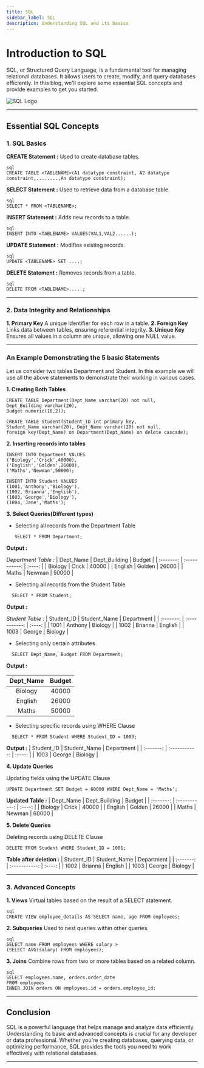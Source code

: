 ```yaml
---
title: SQL
sidebar_label: SQL
description: Understanding SQL and its basics
---
```


# Introduction to SQL
SQL, or Structured Query Language, is a fundamental tool for managing relational databases. It allows users to create, modify, and query databases efficiently. In this blog, we'll explore some essential SQL concepts and provide examples to get you started.

![SQL Logo](/img/SQL.png)

---

## Essential SQL Concepts
### 1. SQL Basics
**CREATE Statement :**
Used to create database tables.
```
sql
CREATE TABLE <TABLENAME>(A1 datatype constraint, A2 datatype constraint,........,An datatype constraint);
```

**SELECT Statement :**
Used to retrieve data from a database table.
```
sql
SELECT * FROM <TABLENAME>;
```
**INSERT Statement :**
Adds new records to a table.
```
sql
INSERT INTO <TABLENAME> VALUES(VAL1,VAL2......);
```
**UPDATE Statement :**
Modifies existing records.
```
sql
UPDATE <TABLENAME> SET ....;
```
**DELETE Statement :**
Removes records from a table.
```
sql
DELETE FROM <TABLENAME>.....;
```

---
### 2. Data Integrity and Relationships
**1. Primary Key**
A unique identifier for each row in a table.
**2. Foreign Key**
Links data between tables, ensuring referential integrity.
**3. Unique Key**
Ensures all values in a column are unique, allowing one NULL value.

---

### An Example Demonstrating the 5 basic  Statements

Let us consider two tables Department and Student. In this example we will use all the above statements to demonstrate their working in various cases.

**1. Creating Both Tables**
```
CREATE TABLE Department(Dept_Name varchar(20) not null, 
Dept_Building varchar(20), 
Budget numeric(10,2));

CREATE TABLE Student(Student_ID int primary key, 
Student_Name varchar(20), Dept_Name varchar(20) not null,
foreign key(Dept_Name) on Department(Dept_Name) on delete cascade);
```
**2. Inserting records into tables**
```
INSERT INTO Department VALUES
('Biology','Crick',40000),
('English','Golden',26000),
('Maths','Newman',50000);

INSERT INTO Student VALUES
(1001,'Anthony','Biology'),
(1002,'Brianna','English'),
(1003,'George','Biology'),
(1004,'Jane','Maths');
```
**3. Select Queries(Different types)**
- Selecting all records from the Department Table
```
   SELECT * FROM Department;
```
**Output :**

*Department Table :*
| Dept_Name | Dept_Building | Budget |
| :-------: | :-----------: | :----: |
| Biology   | Crick         | 40000  |
| English   | Golden        | 26000  |
| Maths     | Newman        | 50000  |

  
- Selecting all records from the Student Table

```
  SELECT * FROM Student;
```
**Output :**

*Student Table :*
| Student_ID | Student_Name  | Department |
| :-------:  | :-----------: | :----:     |
| 1001       | Anthony       | Biology    |
| 1002       | Brianna       | English    |
| 1003       | George        | Biology    |


- Selecting only certain attributes
```
  SELECT Dept_Name, Budget FROM Department;
```
**Output :**

| Dept_Name | Budget |
| :-------: | :----: |
| Biology   | 40000  |
| English   | 26000  |
| Maths     | 50000  |

- Selecting specific records using WHERE Clause
```
  SELECT * FROM Student WHERE Student_ID = 1003;
```
**Output :**
| Student_ID | Student_Name  | Department |
| :-------:  | :-----------: | :----:     |
| 1003       | George        | Biology    |

**4. Update Queries**

Updating fields using the UPDATE Clause
```
UPDATE Department SET Budget = 60000 WHERE Dept_Name = 'Maths';
```

**Updated Table :**
| Dept_Name | Dept_Building | Budget |
| :-------: | :-----------: | :----: |
| Biology   | Crick         | 40000  |
| English   | Golden        | 26000  |
| Maths     | Newman        | 60000  |

**5. Delete Queries**

Deleting records using DELETE Clause
```
DELETE FROM Student WHERE Student_ID = 1001;
```
**Table after deletion :**
| Student_ID | Student_Name  | Department |
| :-------:  | :-----------: | :----:     |
| 1002       | Brianna       | English    |
| 1003       | George        | Biology    |

---

### 3. Advanced Concepts
**1. Views**
Virtual tables based on the result of a SELECT statement.
```
sql
CREATE VIEW employee_details AS SELECT name, age FROM employees;
```
**2. Subqueries**
Used to nest queries within other queries.
```
sql
SELECT name FROM employees WHERE salary > 
(SELECT AVG(salary) FROM employees);
```
**3. Joins**
Combine rows from two or more tables based on a related column.
```
sql
SELECT employees.name, orders.order_date
FROM employees
INNER JOIN orders ON employees.id = orders.employee_id;
```

---

## Conclusion
SQL is a powerful language that helps manage and analyze data efficiently. Understanding its basic and advanced concepts is crucial for any developer or data professional. Whether you're creating databases, querying data, or optimizing performance, SQL provides the tools you need to work effectively with relational databases.

---